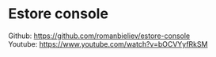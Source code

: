 # Estore console
Github: https://github.com/romanbieliev/estore-console <br>
Youtube: https://www.youtube.com/watch?v=bOCVYyfRkSM
